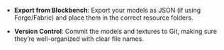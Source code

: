 - **Export from Blockbench**: Export your models as JSON (if using Forge/Fabric) and place them in the correct resource folders.

- **Version Control**: Commit the models and textures to Git, making sure they’re well-organized with clear file names.